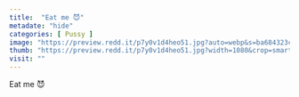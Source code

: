 ```yaml
---
title:  "Eat me 😈"
metadate: "hide"
categories: [ Pussy ]
image: "https://preview.redd.it/p7y0v1d4heo51.jpg?auto=webp&s=ba684323cad72897a40dd277e7d0e80ad3f23d4c"
thumb: "https://preview.redd.it/p7y0v1d4heo51.jpg?width=1080&crop=smart&auto=webp&s=116a7169ad70986ecb3cb825cc659b5f32ff990d"
visit: ""
---
```

Eat me 😈
